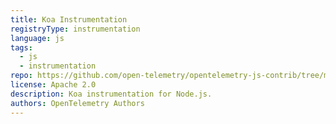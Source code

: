 ```yaml
---
title: Koa Instrumentation
registryType: instrumentation
language: js
tags:
  - js
  - instrumentation
repo: https://github.com/open-telemetry/opentelemetry-js-contrib/tree/main/plugins/node/opentelemetry-instrumentation-koa
license: Apache 2.0
description: Koa instrumentation for Node.js.
authors: OpenTelemetry Authors
---
```

